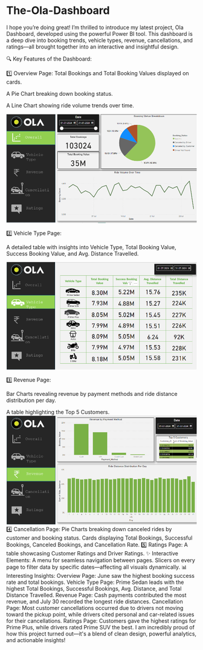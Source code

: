 # The-Ola-Dashboard

I hope you’re doing great! I’m thrilled to introduce my latest project, Ola Dashboard, developed using the powerful Power BI tool. This dashboard is a deep dive into booking trends, vehicle types, revenue, cancellations, and ratings—all brought together into an interactive and insightful design.

🔍 Key Features of the Dashboard:

1️⃣ Overview Page:
Total Bookings and Total Booking Values displayed on cards.

A Pie Chart breaking down booking status.

A Line Chart showing ride volume trends over time.

![Dashboard Screenshot](assets/dashboard.png)

2️⃣ Vehicle Type Page:

A detailed table with insights into Vehicle Type, Total Booking Value, Success Booking Value, and Avg. Distance Travelled.

![Dashboard Screenshot](assets/dashboard.png1)

3️⃣ Revenue Page:

Bar Charts revealing revenue by payment methods and ride distance distribution per day.

A table highlighting the Top 5 Customers.
![Dashboard Screenshot](assets/dashboard.png2)
4️⃣ Cancellation Page:
Pie Charts breaking down canceled rides by customer and booking status.
Cards displaying Total Bookings, Successful Bookings, Canceled Bookings, and Cancellation Rate.
5️⃣ Ratings Page:
A table showcasing Customer Ratings and Driver Ratings.
✨ Interactive Elements:
A menu for seamless navigation between pages.
Slicers on every page to filter data by specific dates—affecting all visuals dynamically.
📊 Interesting Insights:
Overview Page: June saw the highest booking success rate and total bookings.
Vehicle Type Page: Prime Sedan leads with the highest Total Bookings, Successful Bookings, Avg. Distance, and Total Distance Travelled.
Revenue Page: Cash payments contributed the most revenue, and July 30 recorded the longest ride distances.
Cancellation Page: Most customer cancellations occurred due to drivers not moving toward the pickup point, while drivers cited personal and car-related issues for their cancellations.
Ratings Page: Customers gave the highest ratings for Prime Plus, while drivers rated Prime SUV the best.
I am incredibly proud of how this project turned out—it's a blend of clean design, powerful analytics, and actionable insights!
